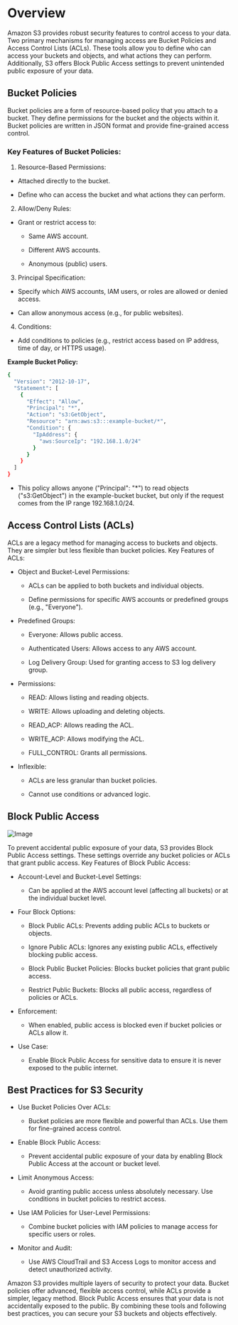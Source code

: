 # Overview

Amazon S3 provides robust security features to control access to your data. Two primary mechanisms for managing access are Bucket Policies and Access Control Lists (ACLs). These tools allow you to define who can access your buckets and objects, and what actions they can perform. Additionally, S3 offers Block Public Access settings to prevent unintended public exposure of your data.

## Bucket Policies

Bucket policies are a form of resource-based policy that you attach to a bucket. They define permissions for the bucket and the objects within it. Bucket policies are written in JSON format and provide fine-grained access control.

### Key Features of Bucket Policies:

1. Resource-Based Permissions:

- Attached directly to the bucket.

- Define who can access the bucket and what actions they can perform.

2. Allow/Deny Rules:

- Grant or restrict access to:

    - Same AWS account.
    
    - Different AWS accounts.
    
    - Anonymous (public) users.

3. Principal Specification:

- Specify which AWS accounts, IAM users, or roles are allowed or denied access.

- Can allow anonymous access (e.g., for public websites).

4. Conditions:

- Add conditions to policies (e.g., restrict access based on IP address, time of day, or HTTPS usage).

**Example Bucket Policy:**

```bash
{
  "Version": "2012-10-17",
  "Statement": [
    {
      "Effect": "Allow",
      "Principal": "*",
      "Action": "s3:GetObject",
      "Resource": "arn:aws:s3:::example-bucket/*",
      "Condition": {
        "IpAddress": {
          "aws:SourceIp": "192.168.1.0/24"
        }
      }
    }
  ]
}
```
- This policy allows anyone ("Principal": "*") to read objects ("s3:GetObject") in the example-bucket bucket, but only if the request comes from the IP range 192.168.1.0/24.


## Access Control Lists (ACLs)

ACLs are a legacy method for managing access to buckets and objects. They are simpler but less flexible than bucket policies.
Key Features of ACLs:

- Object and Bucket-Level Permissions:

    - ACLs can be applied to both buckets and individual objects.
    
    - Define permissions for specific AWS accounts or predefined groups (e.g., "Everyone").

- Predefined Groups:

    - Everyone: Allows public access.
    
    - Authenticated Users: Allows access to any AWS account.
    
    - Log Delivery Group: Used for granting access to S3 log delivery group.

- Permissions:

    - READ: Allows listing and reading objects.
    
    - WRITE: Allows uploading and deleting objects.
    
    - READ_ACP: Allows reading the ACL.
    
    - WRITE_ACP: Allows modifying the ACL.
    
    - FULL_CONTROL: Grants all permissions.

- Inflexible:

    - ACLs are less granular than bucket policies.
    
    - Cannot use conditions or advanced logic.



## Block Public Access

![Image](https://github.com/user-attachments/assets/e8af31e4-7a58-40dc-9dab-c431dd806f28)

To prevent accidental public exposure of your data, S3 provides Block Public Access settings. These settings override any bucket policies or ACLs that grant public access.
Key Features of Block Public Access:

- Account-Level and Bucket-Level Settings:

    - Can be applied at the AWS account level (affecting all buckets) or at the individual bucket level.

- Four Block Options:

    - Block Public ACLs: Prevents adding public ACLs to buckets or objects.
    
    - Ignore Public ACLs: Ignores any existing public ACLs, effectively blocking public access.
    
    - Block Public Bucket Policies: Blocks bucket policies that grant public access.
    
    - Restrict Public Buckets: Blocks all public access, regardless of policies or ACLs.

- Enforcement:

    - When enabled, public access is blocked even if bucket policies or ACLs allow it.

- Use Case:

    - Enable Block Public Access for sensitive data to ensure it is never exposed to the public internet.


## Best Practices for S3 Security

- Use Bucket Policies Over ACLs:

    - Bucket policies are more flexible and powerful than ACLs. Use them for fine-grained access control.

- Enable Block Public Access:

    - Prevent accidental public exposure of your data by enabling Block Public Access at the account or bucket level.

- Limit Anonymous Access:

    - Avoid granting public access unless absolutely necessary. Use conditions in bucket policies to restrict access.

- Use IAM Policies for User-Level Permissions:

    - Combine bucket policies with IAM policies to manage access for specific users or roles.

- Monitor and Audit:

    - Use AWS CloudTrail and S3 Access Logs to monitor access and detect unauthorized activity.


Amazon S3 provides multiple layers of security to protect your data. Bucket policies offer advanced, flexible access control, while ACLs provide a simpler, legacy method. Block Public Access ensures that your data is not accidentally exposed to the public. By combining these tools and following best practices, you can secure your S3 buckets and objects effectively.
